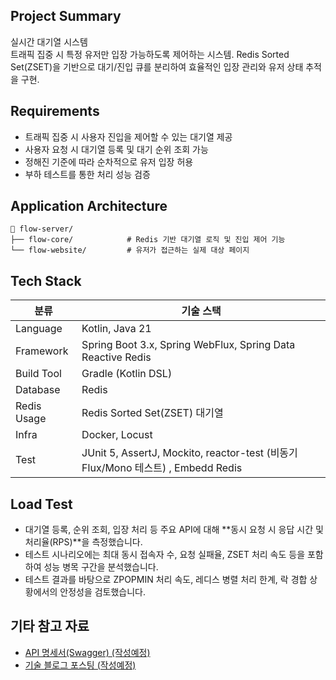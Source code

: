 ## Project Summary
실시간 대기열 시스템  
트래픽 집중 시 특정 유저만 입장 가능하도록 제어하는 시스템.
Redis Sorted Set(ZSET)을 기반으로 대기/진입 큐를 분리하여 효율적인 입장 관리와 유저 상태 추적을 구현.


## Requirements
- 트래픽 집중 시 사용자 진입을 제어할 수 있는 대기열 제공
- 사용자 요청 시 대기열 등록 및 대기 순위 조회 가능
- 정해진 기준에 따라 순차적으로 유저 입장 허용
- 부하 테스트를 통한 처리 성능 검증

## Application Architecture

```
📁 flow-server/
├── flow-core/            # Redis 기반 대기열 로직 및 진입 제어 기능
└── flow-website/         # 유저가 접근하는 실제 대상 페이지
```

## Tech Stack

| 분류         | 기술 스택                                                                    |
|------------|--------------------------------------------------------------------------|
| Language   | Kotlin, Java 21                                                          |
| Framework  | Spring Boot 3.x, Spring WebFlux, Spring Data Reactive Redis                   |
| Build Tool | Gradle (Kotlin DSL)                                                      |
| Database   | Redis                                                                    |
| Redis Usage | Redis Sorted Set(ZSET) 대기열                                               |
| Infra      | Docker, Locust    |    
| Test       | JUnit 5, AssertJ, Mockito, reactor-test (비동기 Flux/Mono 테스트) , Embedd Redis |


## Load Test
- 대기열 등록, 순위 조회, 입장 처리 등 주요 API에 대해 **동시 요청 시 응답 시간 및 처리율(RPS)**을 측정했습니다.
- 테스트 시나리오에는 최대 동시 접속자 수, 요청 실패율, ZSET 처리 속도 등을 포함하여 성능 병목 구간을 분석했습니다. 
- 테스트 결과를 바탕으로 ZPOPMIN 처리 속도, 레디스 병렬 처리 한계, 락 경합 상황에서의 안정성을 검토했습니다.


## 기타 참고 자료
- [API 명세서(Swagger) (작성예정)](https://이미지)
- [기술 블로그 포스팅 (작성예정)](https://notion링크)